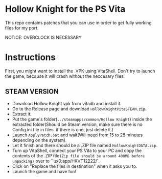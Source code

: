 # Hollow Knight for the PS Vita
This repo contains patches that you can use in order to get fully working files for my port.

NOTICE: OVERCLOCK IS NECESSARY

# Instructions
First, you might want to install the .VPK using VitaShell. Don't try to launch the game, because it will crash without the neccesary files.

## STEAM VERSION
- Download Hollow Knight vpk from vitadb and install it.
- Go to the Release page and download ``HollowKnightVitaSTEAM.zip``.
- Extract it.
- Put the game's folder(```../steamapps/common/Hollow Knight```) inside the extracted folder(Should be Steam version, make sure there is no Config.ini file in files. if there is one, just delete it.)
- Launch ``ApplyPatch.bat`` and wait(Will need from 15 to 25 minutes depending on the system).
- Let it finish and there should be a .ZIP file named ``HollowKnightDATA.zip``.
- Turn up VitaShell, connect your PS Vita to your PC and copy the contents of the .ZIP file```(Zip file should be around 400MB before unpacking)``` over to ``ux0:app/HKVT12222/`.
- Click on "Replace the files in destination" when it asks you to.
- Launch the game and have fun!
